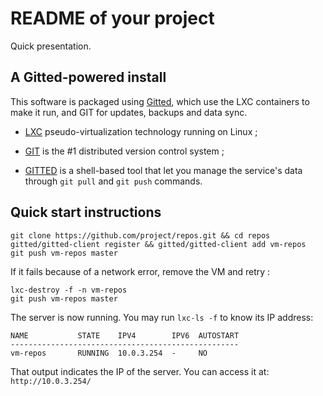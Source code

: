 
# README of your project

Quick presentation.
  
## A Gitted-powered install

This software is packaged using
[Gitted](https://github.com/geonef/sysconf.gitted), which use the LXC
containers to make it run, and GIT for updates, backups and data sync.

* [LXC](https://linuxcontainers.org/) pseudo-virtualization technology
  running on Linux ;
  
* [GIT](http://git-scm.com/) is the #1 distributed version control
  system ;

* [GITTED](https://github.com/geonef/gitted) is a shell-based tool
  that let you manage the service's data through ```git pull``` and
  ```git push``` commands.

## Quick start instructions

```
git clone https://github.com/project/repos.git && cd repos
gitted/gitted-client register && gitted/gitted-client add vm-repos
git push vm-repos master
```

If it fails because of a network error, remove the VM and retry :
```
lxc-destroy -f -n vm-repos
git push vm-repos master
```

The server is now running. You may run ```lxc-ls -f``` to know its IP
address:
```
NAME           STATE    IPV4        IPV6  AUTOSTART  
---------------------------------------------------
vm-repos       RUNNING  10.0.3.254  -     NO
```

That output indicates the IP of the server. You can access it at: ```http://10.0.3.254/```
